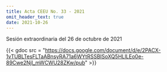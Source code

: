 ```yaml
---
title: Acta CEEU No. 33 - 2021
omit_header_text: true
date: 2021-10-26
---
```


Sesión extraordinaria del 26 de octubre de 2021

{{< gdoc src = "https://docs.google.com/document/d/e/2PACX-1vTUBLTesFLTaABnsyRA71a6WYtRSSBISoXQ5HLlLEo0e-89Cwe2NjI_mWCWU28ZKw/pub" >}}
